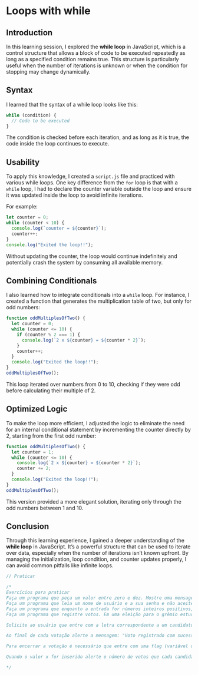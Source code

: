 # Loops with while

## Introduction
In this learning session, I explored the **while loop** in JavaScript, which is a control structure that allows a block of code to be executed repeatedly as long as a specified condition remains true. This structure is particularly useful when the number of iterations is unknown or when the condition for stopping may change dynamically.

## Syntax
I learned that the syntax of a while loop looks like this:
```javascript
while (condition) {
  // Code to be executed
}
```
The condition is checked before each iteration, and as long as it is true, the code inside the loop continues to execute.

## Usability
To apply this knowledge, I created a `script.js` file and practiced with various while loops. One key difference from the `for` loop is that with a `while` loop, I had to declare the counter variable outside the loop and ensure it was updated inside the loop to avoid infinite iterations.

For example:
```javascript
let counter = 0;
while (counter < 10) {
  console.log(`counter = ${counter}`);
  counter++;
}
console.log("Exited the loop!!");
```
Without updating the counter, the loop would continue indefinitely and potentially crash the system by consuming all available memory.

## Combining Conditionals
I also learned how to integrate conditionals into a `while` loop. For instance, I created a function that generates the multiplication table of two, but only for odd numbers:
```javascript
function oddMultiplesOfTwo() {
  let counter = 0;
  while (counter <= 10) {
    if (counter % 2 === 1) {
      console.log(`2 x ${counter} = ${counter * 2}`);
    }
    counter++;
  }
  console.log("Exited the loop!!");
}
oddMultiplesOfTwo();
```
This loop iterated over numbers from 0 to 10, checking if they were odd before calculating their multiple of 2.

## Optimized Logic
To make the loop more efficient, I adjusted the logic to eliminate the need for an internal conditional statement by incrementing the counter directly by 2, starting from the first odd number:
```javascript
function oddMultiplesOfTwo() {
  let counter = 1;
  while (counter <= 10) {
    console.log(`2 x ${counter} = ${counter * 2}`);
    counter += 2;
  }
  console.log("Exited the loop!!");
}
oddMultiplesOfTwo();
```
This version provided a more elegant solution, iterating only through the odd numbers between 1 and 10.

## Conclusion
Through this learning experience, I gained a deeper understanding of the **while loop** in JavaScript. It’s a powerful structure that can be used to iterate over data, especially when the number of iterations isn’t known upfront. By managing the initialization, loop condition, and counter updates properly, I can avoid common pitfalls like infinite loops.

```js
// Praticar

/*
Exercícios para praticar
Faça um programa que peça um valor entre zero e dez. Mostre uma mensagem caso o valor seja inválido e continue pedindo até que o usuário informe um valor válido. 
Faça um programa que leia um nome de usuário e a sua senha e não aceite a senha igual ao nome do usuário, mostrando uma mensagem de erro e voltando a pedir as informações.
Faça um programa que enquanto a entrada for números inteiros positivos, menores que 10, continue somando. Quando um valor negativo ou maior que 10 for informado, pare a execução, alerte a soma e a média.
Faça um programa que registre votos. Em uma eleição para o grêmio estudantil existem apenas 3 candidatos, o candidato a, o candidato b e o candidato c.

Solicite ao usuário que entre com a letra correspondente a um candidato e incremente em +1 o número de votos para o candidato. ⁠Caso o usuário entre com um valor que não seja correspondente a um candidato, alerte: "Candidato não encontrado".

Ao final de cada votação alerte a mensagem: "Voto registrado com sucesso".

Para encerrar a votação é necessário que entre com uma flag (variável de controle) de parada: use o x para isso.

Quando o valor x for inserido alerte o número de votos que cada candidato teve.

*/

```